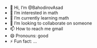 - 👋 Hi, I’m @BahodirovAsad
- 👀 I’m interested in math
- 🌱 I’m currently learning math
- 💞️ I’m looking to collaborate on someone
- 📫 How to reach me gmail
- 😄 Pronouns: good
- ⚡ Fun fact: ...

<!---
BahodirovAsad/BahodirovAsad is a ✨ special ✨ repository because its `README.md` (this file) appears on your GitHub profile.
You can click the Preview link to take a look at your changes.
--->
